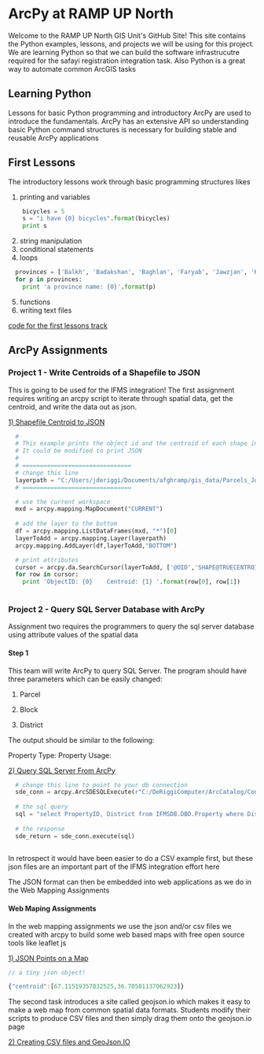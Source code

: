 # ArcPy at RAMP UP North
Welcome to the RAMP UP North GIS Unit's GitHub Site! This site contains the Python examples, lessons,
and projects we will be using for this project. We are learning Python so that we can build the software
infrastrucutre required for the safayi registration integration task. Also Python is a great way to automate common
ArcGIS tasks

## Learning Python
Lessons for basic Python programming and introductory ArcPy are used to introduce the fundamentals. ArcPy has an 
extensive API so understanding basic Python command structures is necessary for building stable and reusable ArcPy
applications

## First Lessons
The introductory lessons work through basic programming structures likes
  1. printing and variables
  ```python
      bicycles = 5
      s = "i have {0} bicycles".format(bicycles)
      print s

  ```
  2. string manipulation
  3. conditional statements
  4. loops

  ```python
    provinces = ['Balkh', 'Badakshan', 'Baghlan', 'Faryab', 'Jawzjan', 'Kunduz', 'Samangan', 'Takhar']
    for p in provinces:
      print 'a province name: {0}'.format(p)
  ```
  
  5. functions
  6. writing text files
  
[code for the first lessons track](https://github.com/deriggi/RUNorthArcPy/tree/master/lessons/py_0)

## ArcPy Assignments

### Project 1 - Write Centroids of a Shapefile to JSON
This is going to be used for the IFMS integration!
The first assignment requires writing an arcpy script to iterate through spatial data, get the centroid, and write the
data out as json.


[1) Shapefile Centroid to JSON](https://docs.google.com/document/d/1paWDiVn_09vb8CHPGPbMIF_1BFhRGH1KVSTCe9DBGIM/edit)


```python
  #
  # This example prints the object id and the centroid of each shape in the shapefile.
  # It could be modified to print JSON
  #
  # ===============================
  # change this line
  layerpath = "C:/Users/jderiggi/Documents/afghramp/gis_data/Parcels_John.shp"
  # ===============================

  # use the current workspace
  mxd = arcpy.mapping.MapDocument("CURRENT")
        
  # add the layer to the bottom
  df = arcpy.mapping.ListDataFrames(mxd, "*")[0]
  layerToAdd = arcpy.mapping.Layer(layerpath)
  arcpy.mapping.AddLayer(df,layerToAdd,"BOTTOM")

  # print attributes
  cursor = arcpy.da.SearchCursor(layerToAdd, ['@OID','SHAPE@TRUECENTROID'])
  for row in cursor:
    print 'ObjectID: {0}    Centroid: {1} '.format(row[0], row[1])
    
```



### Project 2 - Query SQL Server Database with ArcPy

Assignment two requires the programmers to query the sql server database using attribute values of the spatial data

#### Step 1

This team will write ArcPy to query SQL Server. The program should have three parameters which can be easily changed:

1) Parcel

2) Block

3) District

The output should be similar to the following:

Property Type: <value of type>
Property Usage:<value of usage>

[2) Query SQL Server From ArcPy](https://docs.google.com/document/d/10GhARtr_xj9JQ7BSkvfF34Su0UA3i2ITnAm-oUzG3fE/edit?usp=sharing)

```python
  # change this line to point to your db connection
  sde_conn = arcpy.ArcSDESQLExecute(r"C:/DeRiggiComputer/ArcCatalog/Connection to DAIL13077.sde")
  
  # the sql query
  sql = "select PropertyID, District from IFMSDB.DBO.Property where District = {0} and Block = {1} and ParcelNo = {2}".format(1, 226, 4)          
  
  # the response
  sde_return = sde_conn.execute(sql)
  
```


In retrospect it would have been easier to do a CSV example first, but these json files are an important
part of the IFMS integration effort here

The JSON format can then be embedded into web applications as we do in the Web Mapping Assignments



#### Web Maping Assignments

In the web mapping assignments we use the json and/or csv files we created with arcpy to build some web based maps with
free open source tools like leaflet js


[1) JSON Points on a Map](https://docs.google.com/document/d/1XyVzYlqORZo7VEWlZOtqHNkyyKV1jiKAUseluYVKvW8/edit?usp=sharing)

```JavaScript
// a tiny json object!

{"centroid":[67.11519357832525,36.70581137062923]}
```

The second task introduces a site called geojson.io which makes it easy to make a web map from common spatial data
formats. Students modify their scripts to produce CSV files and then simply drag them onto the geojson.io page

[2) Creating CSV files and GeoJson.IO](https://docs.google.com/document/d/1n1tYgcQBd8I7Uxw94ChTBsWeGmwOZ8C7J5av8mxQ7aw/edit?usp=sharing)

